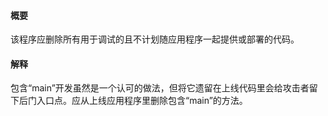 #### 概要
该程序应删除所有用于调试的且不计划随应用程序一起提供或部署的代码。

#### 解释
包含“main”开发虽然是一个认可的做法，但将它遗留在上线代码里会给攻击者留下后门入口点。应从上线应用程序里删除包含“main”的方法。
